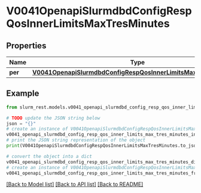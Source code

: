 # V0041OpenapiSlurmdbdConfigRespQosInnerLimitsMaxTresMinutes


## Properties

Name | Type | Description | Notes
------------ | ------------- | ------------- | -------------
**per** | [**V0041OpenapiSlurmdbdConfigRespQosInnerLimitsMaxTresMinutesPer**](V0041OpenapiSlurmdbdConfigRespQosInnerLimitsMaxTresMinutesPer.md) |  | [optional] 

## Example

```python
from slurm_rest.models.v0041_openapi_slurmdbd_config_resp_qos_inner_limits_max_tres_minutes import V0041OpenapiSlurmdbdConfigRespQosInnerLimitsMaxTresMinutes

# TODO update the JSON string below
json = "{}"
# create an instance of V0041OpenapiSlurmdbdConfigRespQosInnerLimitsMaxTresMinutes from a JSON string
v0041_openapi_slurmdbd_config_resp_qos_inner_limits_max_tres_minutes_instance = V0041OpenapiSlurmdbdConfigRespQosInnerLimitsMaxTresMinutes.from_json(json)
# print the JSON string representation of the object
print(V0041OpenapiSlurmdbdConfigRespQosInnerLimitsMaxTresMinutes.to_json())

# convert the object into a dict
v0041_openapi_slurmdbd_config_resp_qos_inner_limits_max_tres_minutes_dict = v0041_openapi_slurmdbd_config_resp_qos_inner_limits_max_tres_minutes_instance.to_dict()
# create an instance of V0041OpenapiSlurmdbdConfigRespQosInnerLimitsMaxTresMinutes from a dict
v0041_openapi_slurmdbd_config_resp_qos_inner_limits_max_tres_minutes_from_dict = V0041OpenapiSlurmdbdConfigRespQosInnerLimitsMaxTresMinutes.from_dict(v0041_openapi_slurmdbd_config_resp_qos_inner_limits_max_tres_minutes_dict)
```
[[Back to Model list]](../README.md#documentation-for-models) [[Back to API list]](../README.md#documentation-for-api-endpoints) [[Back to README]](../README.md)


